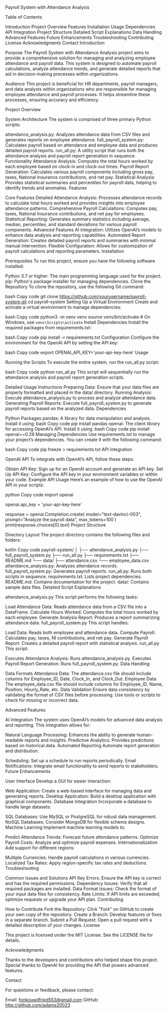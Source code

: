 Payroll System with Attendance Analysis

Table of Contents

Introduction
Project Overview
Features
Installation
Usage
Dependencies
API Integration
Project Structure
Detailed Script Explanations
Data Handling
Advanced Features
Future Enhancements
Troubleshooting
Contributing
License
Acknowledgments
Contact
Introduction

Purpose
The Payroll System with Attendance Analysis project aims to provide a comprehensive solution for managing and analyzing employee attendance and payroll data. This system is designed to automate payroll calculations, analyze 
attendance trends, and generate detailed reports that aid in decision-making processes within organizations.

Audience
This project is beneficial for HR departments, payroll managers, and data analysts within organizations who are responsible for managing employee attendance and payroll processes. It helps streamline these processes, ensuring 
accuracy and efficiency.

Project Overview

System Architecture
The system is comprised of three primary Python scripts:

attendance_analysis.py: Analyzes attendance data from CSV files and generates reports on employee attendance.
full_payroll_system.py: Calculates payroll based on attendance and employee data and produces detailed payroll reports.
run_all.py: A utility script that runs both the attendance analysis and payroll report generation in sequence.
Functionality
Attendance Analysis: Computes the total hours worked by each employee based on clock-in and clock-out times.
Payroll Report Generation: Calculates various payroll components including gross pay, taxes, National Insurance contributions, and net pay.
Statistical Analysis: Provides statistical summaries and percentiles for payroll data, helping to identify trends and anomalies.
Features

Core Features
Detailed Attendance Analysis: Processes attendance records to calculate total hours worked and provides insights into employee attendance patterns.
Comprehensive Payroll Calculations: Computes pay, taxes, National Insurance contributions, and net pay for employees.
Statistical Reporting: Generates summary statistics including average, median, percentiles, and standard deviations for various payroll components.
Advanced Features
AI Integration: Utilizes OpenAI’s models to enhance data analysis and reporting capabilities.
Automated Report Generation: Creates detailed payroll reports and summaries with minimal manual intervention.
Flexible Configuration: Allows for customization of payroll calculations and reporting parameters.
Installation

Prerequisites
To run this project, ensure you have the following software installed:

Python 3.7 or higher: The main programming language used for the project.
pip: Python's package installer for managing dependencies.
Clone the Repository
To clone the repository, use the following Git command:

bash
Copy code
git clone https://github.com/yourusername/payroll-system.git
cd payroll-system
Setting Up a Virtual Environment
Create and activate a virtual environment to manage dependencies:

bash
Copy code
python3 -m venv venv
source venv/bin/activate  # On Windows, use `venv\Scripts\activate`
Install Dependencies
Install the required packages from requirements.txt:

bash
Copy code
pip install -r requirements.txt
Configuration
Configure the environment for the OpenAI API by setting the API key:

bash
Copy code
export OPENAI_API_KEY='your-api-key-here'
Usage

Running the Scripts
To execute the entire system, run the run_all.py script:

bash
Copy code
python run_all.py
This script will sequentially run the attendance analysis and payroll report generation scripts.

Detailed Usage Instructions
Preparing Data: Ensure that your data files are properly formatted and placed in the data/ directory.
Running Analysis: Execute attendance_analysis.py to process and analyze attendance data.
Generating Payroll Reports: Execute full_payroll_system.py to generate payroll reports based on the analyzed data.
Dependencies

Python Packages
pandas: A library for data manipulation and analysis. Install it using:
bash
Copy code
pip install pandas
openai: The client library for accessing OpenAI’s API. Install it using:
bash
Copy code
pip install openai==0.28
Managing Dependencies
Use requirements.txt to manage your project’s dependencies. You can create it with the following command:

bash
Copy code
pip freeze > requirements.txt
API Integration

OpenAI API
To integrate with OpenAI’s API, follow these steps:

Obtain API Key: Sign up for an OpenAI account and generate an API key.
Set Up API Key: Configure the API key in your environment variables or within your code.
Example API Usage
Here’s an example of how to use the OpenAI API in your scripts:

python
Copy code
import openai

openai.api_key = 'your-api-key-here'

response = openai.Completion.create(
  model="text-davinci-003",
  prompt="Analyze the payroll data",
  max_tokens=100
)
print(response.choices[0].text)
Project Structure

Directory Layout
The project directory contains the following files and folders:

kotlin
Copy code
payroll-system/
│
├── attendance_analysis.py
├── full_payroll_system.py
├── run_all.py
├── requirements.txt
├── README.md
└── data/
    ├── attendance.csv
    └── employee_data.csv
attendance_analysis.py: Analyzes attendance records.
full_payroll_system.py: Generates payroll reports.
run_all.py: Runs both scripts in sequence.
requirements.txt: Lists project dependencies.
README.md: Contains documentation for the project.
data/: Contains sample data files.
Detailed Script Explanations

attendance_analysis.py
This script performs the following tasks:

Load Attendance Data: Reads attendance data from a CSV file into a DataFrame.
Calculate Hours Worked: Computes the total hours worked by each employee.
Generate Analysis Report: Produces a report summarizing attendance data.
full_payroll_system.py
This script handles:

Load Data: Reads both employee and attendance data.
Compute Payroll: Calculates pay, taxes, NI contributions, and net pay.
Generate Payroll Report: Creates a detailed payroll report with statistical analysis.
run_all.py
This script:

Executes Attendance Analysis: Runs attendance_analysis.py.
Executes Payroll Report Generation: Runs full_payroll_system.py.
Data Handling

Data Formats
Attendance Data: The attendance.csv file should include columns for Employee_ID, Date, Clock_In, and Clock_Out.
Employee Data: The employee_data.csv file should include columns for Employee_ID, Name, Position, Hourly_Rate, etc.
Data Validation
Ensure data consistency by validating the format of CSV files before processing. Use tools or scripts to check for missing or incorrect data.

Advanced Features

AI Integration
The system uses OpenAI’s models for advanced data analysis and reporting. This integration allows for:

Natural Language Processing: Enhances the ability to generate human-readable reports and insights.
Predictive Analytics: Provides predictions based on historical data.
Automated Reporting
Automate report generation and distribution:

Scheduling: Set up a schedule to run reports periodically.
Email Notifications: Integrate email functionality to send reports to stakeholders.
Future Enhancements

User Interface
Develop a GUI for easier interaction:

Web Application: Create a web-based interface for managing data and generating reports.
Desktop Application: Build a desktop application with graphical components.
Database Integration
Incorporate a database to handle large datasets:

SQL Databases: Use MySQL or PostgreSQL for robust data management.
NoSQL Databases: Consider MongoDB for flexible schema designs.
Machine Learning
Implement machine learning models to:

Predict Attendance Trends: Forecast future attendance patterns.
Optimize Payroll Costs: Analyze and optimize payroll expenses.
Internationalization
Add support for different regions:

Multiple Currencies: Handle payroll calculations in various currencies.
Localized Tax Rates: Apply region-specific tax rates and deductions.
Troubleshooting

Common Issues and Solutions
API Key Errors: Ensure the API key is correct and has the required permissions.
Dependency Issues: Verify that all required packages are installed.
Data Format Issues: Check the format of your input data files for consistency.
Rate Limits: If API limits are exceeded, optimize requests or upgrade your API plan.
Contributing

How to Contribute
Fork the Repository: Click "Fork" on GitHub to create your own copy of the repository.
Create a Branch: Develop features or fixes in a separate branch.
Submit a Pull Request: Open a pull request with a detailed description of your changes.
License

This project is licensed under the MIT License. See the LICENSE file for details.

Acknowledgments

Thanks to the developers and contributors who helped shape this project. Special thanks to OpenAI for providing the API that powers advanced features.

Contact

For questions or feedback, please contact:

Email: fonkouwilfried553@gmail.com
GitHub: http://github.com/adams20023

